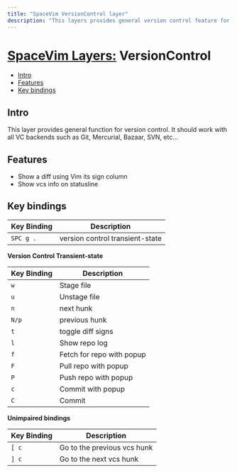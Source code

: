 ```yaml
---
title: "SpaceVim VersionControl layer"
description: "This layers provides general version control feature for vim. It should work with all VC backends such as Git, Mercurial, Bazaar, SVN, etc…"
---
```


# [SpaceVim Layers:](https://spacevim.org/layers) VersionControl

<!-- vim-markdown-toc GFM -->

- [Intro](#intro)
- [Features](#features)
- [Key bindings](#key-bindings)

<!-- vim-markdown-toc -->

## Intro

  This layer provides general function for version control. It should work with all VC backends such as Git, Mercurial, Bazaar, SVN, etc…

## Features

- Show a diff using Vim its sign column
- Show vcs info on statusline

## Key bindings

| Key Binding | Description                     |
| ----------- | ------------------------------- |
| `SPC g .`   | version control transient-state |

**Version Control Transient-state**

| Key Binding | Description               |
| ----------- | ------------------------- |
| `w`         | Stage file                |
| `u`         | Unstage file              |
| `n`         | next hunk                 |
| `N/p`       | previous hunk             |
| `t`         | toggle diff signs         |
| `l`         | Show repo log             |
| `f`         | Fetch for repo with popup |
| `F`         | Pull repo with popup      |
| `P`         | Push repo with popup      |
| `c`         | Commit with popup         |
| `C`         | Commit                    |

**Unimpaired bindings**

| Key Binding | Description                 |
| ----------- | --------------------------- |
| `[ c`       | Go to the previous vcs hunk |
| `] c`       | Go to the next vcs hunk     |
